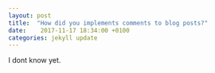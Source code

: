 ```yaml
---
layout: post
title:  "How did you implements comments to blog posts?"
date:    2017-11-17 18:34:00 +0100
categories: jekyll update
---
```


I dont know yet.